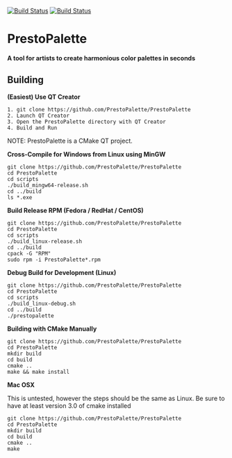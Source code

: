 [![Build Status](https://travis-ci.org/PrestoPalette/PrestoPalette.svg?branch=master)](https://travis-ci.org/PrestoPalette/PrestoPalette) 
[![Build Status](https://ci.appveyor.com/api/projects/status/github/prestopalette/prestopalette?svg=true&passingText=AppVeyor)](https://ci.appveyor.com/project/dagostinelli/prestopalette) 


# PrestoPalette

**A tool for artists to create harmonious color palettes in seconds**

Building
--------

**(Easiest) Use QT Creator**

```
1. git clone https://github.com/PrestoPalette/PrestoPalette
2. Launch QT Creator
3. Open the PrestoPalette directory with QT Creator
4. Build and Run 
```
NOTE: PrestoPalette is a CMake QT project.

**Cross-Compile for Windows from Linux using MinGW**

```
git clone https://github.com/PrestoPalette/PrestoPalette
cd PrestoPalette
cd scripts
./build_mingw64-release.sh
cd ../build
ls *.exe
```

**Build Release RPM (Fedora / RedHat / CentOS)**

```
git clone https://github.com/PrestoPalette/PrestoPalette
cd PrestoPalette
cd scripts
./build_linux-release.sh
cd ../build
cpack -G "RPM"
sudo rpm -i PrestoPalette*.rpm
```

**Debug Build for Development (Linux)**

```
git clone https://github.com/PrestoPalette/PrestoPalette
cd PrestoPalette
cd scripts
./build_linux-debug.sh
cd ../build
./prestopalette
```

**Building with CMake Manually**

```
git clone https://github.com/PrestoPalette/PrestoPalette
cd PrestoPalette
mkdir build
cd build
cmake ..
make && make install
```

**Mac OSX**

This is untested, however the steps should be the same as Linux.  Be sure to have at least version 3.0 of cmake installed

```
git clone https://github.com/PrestoPalette/PrestoPalette
cd PrestoPalette
mkdir build
cd build
cmake ..
make
```
